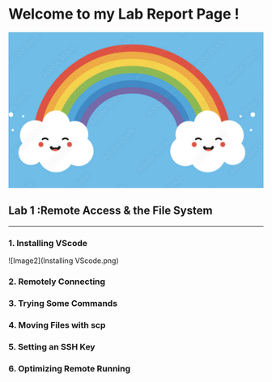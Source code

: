 # **Welcome to my Lab Report Page !**


![Image](HappyRainbow.png)

## Lab 1 :Remote Access & the File System
------
### 1. Installing VScode
![Image2](Installing VScode.png)
### 2. Remotely Connecting
### 3. Trying Some Commands
### 4. Moving Files with scp
### 5. Setting an SSH Key
### 6. Optimizing Remote Running


